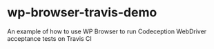 # wp-browser-travis-demo
An example of how to use WP Browser to run Codeception WebDriver acceptance tests on Travis CI
